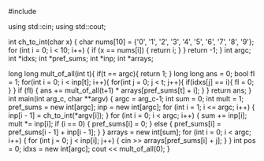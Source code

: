 #include <iostream>

using std::cin;
using std::cout;

int ch_to_int(char x) {
  char nums[10] = {'0', '1', '2', '3', '4', '5', '6', '7', '8', '9'};
  for (int i = 0; i < 10; i++) {
    if (x == nums[i]) {
      return i;
    }
  }
  return -1;
}
int argc;
int *idxs;
int *pref_sums;
int *inp;
int *arrays;

long long mult_of_all(int t){
  if(t == argc){
    return 1;
  }
  long long ans = 0;
  bool fl = 1;
  for(int i = 0; i < inp[t]; i++){
    for(int j = 0; j < t; j++){
      if(idxs[j] == i){
        fl = 0;
      }
    }
    if (fl) {
      ans += mult_of_all(t+1) * arrays[pref_sums[t] + i];
    }
  }	
  return ans;
}
int main(int arg_c, char **argv) {
  argc = arg_c-1;
  int sum = 0;
  int mult = 1;
  pref_sums = new int[argc];
  inp = new int[argc];
  for (int i = 1; i <= argc; i++) {
    inp[i - 1] = ch_to_int(*argv[i]);
  }
  for (int i = 0; i < argc; i++) {
    sum += inp[i];
    mult *= inp[i];
    if (i == 0) {
      pref_sums[i] = 0;
    } else {
      pref_sums[i] = pref_sums[i - 1] + inp[i - 1];
    }
  }
  arrays = new int[sum];
  for (int i = 0; i < argc; i++) {
    for (int j = 0; j < inp[i]; j++) {
      cin >> arrays[pref_sums[i] + j];
    }
  }
  int pos = 0;
  idxs = new int[argc];
  cout << mult_of_all(0);
}
